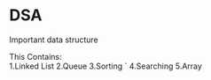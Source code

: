 # DSA
Important data structure

This Contains:<br/>
  1.Linked List
  2.Queue
  3.Sorting
` 4.Searching
  5.Array
